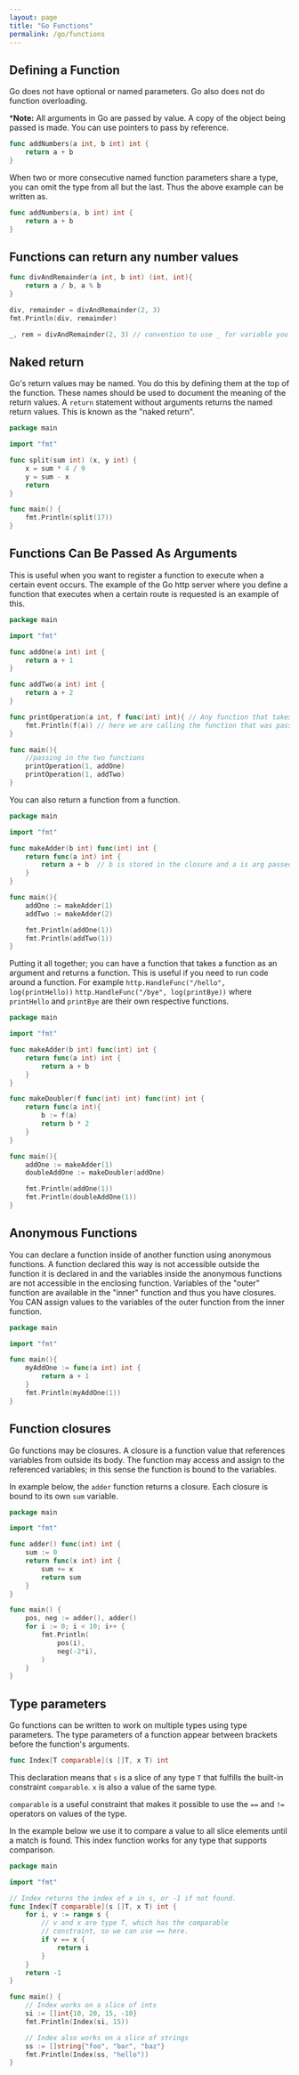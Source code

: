 ```yaml
---
layout: page
title: "Go Functions"
permalink: /go/functions
---
```


[comment]: <> (TODO: This is a good candiate for breaking up with maybe function arguments getting their own section as that is pretty involved)

## Defining a Function

Go does not have optional or named parameters.  Go also does not do function overloading.  

***Note:** All arguments in Go are passed by value.  A copy of the object being passed is made.  You can use pointers to pass by reference.

```go
func addNumbers(a int, b int) int {
    return a + b
}
```

When two or more consecutive named function parameters share a type, you can omit the type from all but the last.  Thus the above example can be written as.

```go
func addNumbers(a, b int) int {
    return a + b
}
```

## Functions can return any number values

```go
func divAndRemainder(a int, b int) (int, int){
    return a / b, a % b
}

div, remainder = divAndRemainder(2, 3)
fmt.Println(div, remainder)

_, rem = divAndRemainder(2, 3) // convention to use _ for variable you don't need as go makes you read variables that are declared.
```

## Naked return

Go's return values may be named.  You do this by defining them at the top of the function.  These names should be used to document the meaning of the return values.  A `return` statement without arguments returns the named return values.  This is known as the "naked return".

```go
package main

import "fmt"

func split(sum int) (x, y int) {
    x = sum * 4 / 9
    y = sum - x
    return
}

func main() {
    fmt.Println(split(17))
}
```

## Functions Can Be Passed As Arguments

This is useful when you want to register a function to execute when a certain event occurs.  The example of the Go http server where you define a function that executes when a certain route is requested is an example of this.

```go
package main

import "fmt"

func addOne(a int) int {
    return a + 1
}

func addTwo(a int) int {
    return a + 2
}

func printOperation(a int, f func(int) int){ // Any function that takes int arg and returns int can be passed in here.
    fmt.Println(f(a)) // here we are calling the function that was passed ot us.
}

func main(){
    //passing in the two functions
    printOperation(1, addOne)
    printOperation(1, addTwo)
}
```

You can also return a function from a function.

```go
package main

import "fmt"

func makeAdder(b int) func(int) int {
    return func(a int) int {
        return a + b  // b is stored in the closure and a is arg passed when function is called.
    }
}

func main(){
    addOne := makeAdder(1)
    addTwo := makeAdder(2)

    fmt.Println(addOne(1))
    fmt.Println(addTwo(1))
}
```

Putting it all together; you can have a function that takes a function as an argument and returns a function.  This is useful if you need to run code around a function.  For example `http.HandleFunc("/hello", log(printHello))` `http.HandleFunc("/bye", log(printBye))` where `printHello` and `printBye` are their own respective functions.

```go
package main

import "fmt"

func makeAdder(b int) func(int) int {
    return func(a int) int {
        return a + b
    }
}

func makeDoubler(f func(int) int) func(int) int {
    return func(a int){
        b := f(a)
        return b * 2
    }
}

func main(){
    addOne := makeAdder(1)
    doubleAddOne := makeDoubler(addOne)

    fmt.Println(addOne(1))
    fmt.Println(doubleAddOne(1))
}
```

## Anonymous Functions

You can declare a function inside of another function using anonymous functions.  A function declared this way is not accessible outside the function it is declared in and the variables inside the anonymous functions are not accessible in the enclosing function.  Variables of the "outer" function are available in the "inner" function and thus you have closures.  You CAN assign values to the variables of the outer function from the inner function.

```go
package main

import "fmt"

func main(){
    myAddOne := func(a int) int {
        return a + 1
    }
    fmt.Println(myAddOne(1))
}
```

## Function closures

Go functions may be closures.  A closure is a function value that references variables from outside its body.  The function may access and assign to the referenced variables; in this sense the function is bound to the variables.

In example below, the `adder` function returns a closure.  Each closure is bound to its own `sum` variable.

```go
package main

import "fmt"

func adder() func(int) int {
    sum := 0
    return func(x int) int {
        sum += x
        return sum
    }
}

func main() {
    pos, neg := adder(), adder()
    for i := 0; i < 10; i++ {
        fmt.Println(
            pos(i),
            neg(-2*i),
        )
    }
}
```

## Type parameters

Go functions can be written to work on multiple types using type parameters.  The type parameters of a function appear between brackets before the function's arguments.

```go
func Index[T comparable](s []T, x T) int
```

This declaration means that `s` is a slice of any type `T` that fulfills the built-in constraint `comparable`.  `x` is also a value of the same type.

`comparable` is a useful constraint that makes it possible to use the `==` and `!=` operators on values of the type.  

In the example below we use it to compare a value to all slice elements until a match is found.  This index function works for any type that supports comparison.

```go
package main

import "fmt"

// Index returns the index of x in s, or -1 if not found.
func Index[T comparable](s []T, x T) int {
    for i, v := range s {
        // v and x are type T, which has the comparable
        // constraint, so we can use == here.
        if v == x {
            return i
        }
    }
    return -1
}

func main() {
    // Index works on a slice of ints
    si := []int{10, 20, 15, -10}
    fmt.Println(Index(si, 15))

    // Index also works on a slice of strings
    ss := []string{"foo", "bar", "baz"}
    fmt.Println(Index(ss, "hello"))
}
```


```
